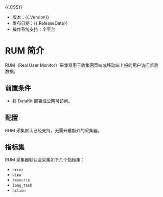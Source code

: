 {{.CSS}}

- 版本：{{.Version}}
- 发布日期：{{.ReleaseDate}}
- 操作系统支持：全平台

# RUM 简介

RUM（Real User Monitor）采集器用于收集网页端或移动端上报的用户访问监测数据。

## 前置条件

- 将 DataKit 部署成公网可访问。

## 配置

RUM 采集默认已经支持，无需开启额外的采集器。

## 指标集

RUM 采集器默认会采集如下几个指标集：

- `error`
- `view`
- `resource`
- `long_task`
- `action`

